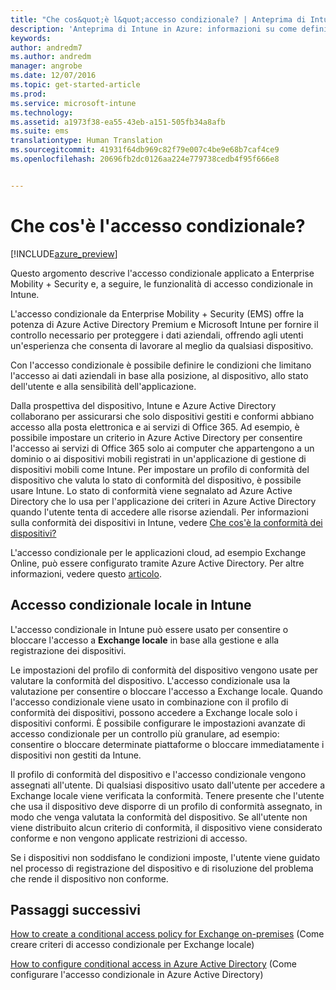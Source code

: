 ```yaml
---
title: "Che cos&quot;è l&quot;accesso condizionale? | Anteprima di Intune in Azure | Documentazione Microsoft"
description: 'Anteprima di Intune in Azure: informazioni su come definire le condizioni che utenti e dispositivi devono soddisfare per accedere alle risorse aziendali nell&quot;anteprima di Microsoft Intune in Azure.'
keywords: 
author: andredm7
ms.author: andredm
manager: angrobe
ms.date: 12/07/2016
ms.topic: get-started-article
ms.prod: 
ms.service: microsoft-intune
ms.technology: 
ms.assetid: a1973f38-ea55-43eb-a151-505fb34a8afb
ms.suite: ems
translationtype: Human Translation
ms.sourcegitcommit: 41931f64db969c82f79e007c4be9e68b7caf4ce9
ms.openlocfilehash: 20696fb2dc0126aa224e779738cedb4f95f666e8


---
```


# <a name="what-is-conditional-access"></a>Che cos'è l'accesso condizionale?


[!INCLUDE[azure_preview](../includes/azure_preview.md)]


Questo argomento descrive l'accesso condizionale applicato a Enterprise Mobility + Security e, a seguire, le funzionalità di accesso condizionale in Intune.

L'accesso condizionale da Enterprise Mobility + Security (EMS) offre la potenza di Azure Active Directory Premium e Microsoft Intune per fornire il controllo necessario per proteggere i dati aziendali, offrendo agli utenti un'esperienza che consenta di lavorare al meglio da qualsiasi dispositivo.

Con l'accesso condizionale è possibile definire le condizioni che limitano l'accesso ai dati aziendali in base alla posizione, al dispositivo, allo stato dell'utente e alla sensibilità dell'applicazione.

Dalla prospettiva del dispositivo, Intune e Azure Active Directory collaborano per assicurarsi che solo dispositivi gestiti e conformi abbiano accesso alla posta elettronica e ai servizi di Office 365. Ad esempio, è possibile impostare un criterio in Azure Active Directory per consentire l'accesso ai servizi di Office 365 solo ai computer che appartengono a un dominio o ai dispositivi mobili registrati in un'applicazione di gestione di dispositivi mobili come Intune. Per impostare un profilo di conformità del dispositivo che valuta lo stato di conformità del dispositivo, è possibile usare Intune. Lo stato di conformità viene segnalato ad Azure Active Directory che lo usa per l'applicazione dei criteri in Azure Active Directory quando l'utente tenta di accedere alle risorse aziendali. Per informazioni sulla conformità dei dispositivi in Intune, vedere [Che cos'è la conformità dei dispositivi?](/intune-azure/set-device-compliance/what-is-device-compliance)

L'accesso condizionale per le applicazioni cloud, ad esempio Exchange Online, può essere configurato tramite Azure Active Directory. Per altre informazioni, vedere questo [articolo](https://docs.microsoft.com/en-us/azure/active-directory/active-directory-conditional-access-azure-portal).

## <a name="on-premises-conditional-access-in-intune"></a>Accesso condizionale locale in Intune

L'accesso condizionale in Intune può essere usato per consentire o bloccare l'accesso a **Exchange locale** in base alla gestione e alla registrazione dei dispositivi.

Le impostazioni del profilo di conformità del dispositivo vengono usate per valutare la conformità del dispositivo. L'accesso condizionale usa la valutazione per consentire o bloccare l'accesso a Exchange locale. Quando l'accesso condizionale viene usato in combinazione con il profilo di conformità dei dispositivi, possono accedere a Exchange locale solo i dispositivi conformi. È possibile configurare le impostazioni avanzate di accesso condizionale per un controllo più granulare, ad esempio: consentire o bloccare determinate piattaforme o bloccare immediatamente i dispositivi non gestiti da Intune.

Il profilo di conformità del dispositivo e l'accesso condizionale vengono assegnati all'utente. Di qualsiasi dispositivo usato dall'utente per accedere a Exchange locale viene verificata la conformità. Tenere presente che l'utente che usa il dispositivo deve disporre di un profilo di conformità assegnato, in modo che venga valutata la conformità del dispositivo. Se all'utente non viene distribuito alcun criterio di conformità, il dispositivo viene considerato conforme e non vengono applicate restrizioni di accesso.

Se i dispositivi non soddisfano le condizioni imposte, l'utente viene guidato nel processo di registrazione del dispositivo e di risoluzione del problema che rende il dispositivo non conforme.

## <a name="next-steps"></a>Passaggi successivi

[How to create a conditional access policy for Exchange on-premises](create-conditional-access-policy-for-exchange-on-premises.md) (Come creare criteri di accesso condizionale per Exchange locale)

[How to configure conditional access in Azure Active Directory](https://docs.microsoft.com/en-us/azure/active-directory/active-directory-conditional-access-azure-portal) (Come configurare l'accesso condizionale in Azure Active Directory)



<!--HONumber=Feb17_HO1-->


